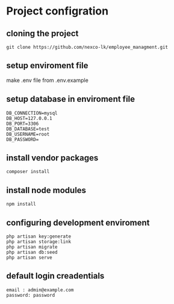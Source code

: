 # Project configration

## cloning the project
`git clone https://github.com/nexco-lk/employee_managment.git`

## setup enviroment file
make .env file from .env.example

## setup database in enviroment file
```
DB_CONNECTION=mysql
DB_HOST=127.0.0.1
DB_PORT=3306
DB_DATABASE=test
DB_USERNAME=root
DB_PASSWORD=
```

## install vendor packages
`composer install`

## install node modules
`npm install`

## configuring development enviroment
```
php artisan key:generate
php artisan storage:link
php artisan migrate
php artisan db:seed
php artisan serve
```

## default login creadentials 
```
email : admin@example.com
password: password
```

